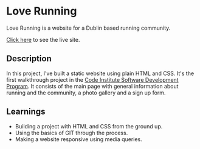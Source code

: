 # Love Running 

Love Running is a website for a Dublin based running community.

[Click here](https://codewithmaik.github.io/love-running/) to see the live site.

## Description

In this project, I've built a static website using plain HTML and CSS. It's the first walkthrough project in the <a href="https://bit.ly/3Ei7Hf6">Code Institute Software Development Program</a>. It consists of the main page with general information about running and the community, a photo gallery and a sign up form.

## Learnings

- Building a project with HTML and CSS from the ground up.
- Using the basics of GIT through the process.
- Making a website responsive using media queries.

